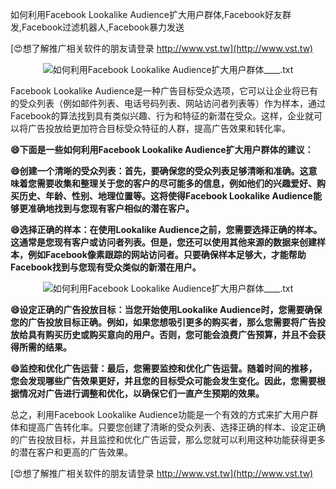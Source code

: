 如何利用Facebook Lookalike Audience扩大用户群体,Facebook好友群发,Facebook过滤机器人,Facebook暴力发送

[😍想了解推广相关软件的朋友请登录 http://www.vst.tw](http://www.vst.tw)

 <center><img src="https://vst.tw/MP4/tuiguang/png/8.png" alt="如何利用Facebook Lookalike Audience扩大用户群体____.txt"></center>

Facebook Lookalike Audience是一种广告目标受众选项，它可以让企业将已有的受众列表（例如邮件列表、电话号码列表、网站访问者列表等）作为样本，通过Facebook的算法找到具有类似兴趣、行为和特征的新潜在受众。这样，企业就可以将广告投放给更加符合目标受众特征的人群，提高广告效果和转化率。

**😄下面是一些如何利用Facebook Lookalike Audience扩大用户群体的建议：**

**😄创建一个清晰的受众列表：首先，要确保您的受众列表足够清晰和准确。这意味着您需要收集和整理关于您的客户的尽可能多的信息，例如他们的兴趣爱好、购买历史、年龄、性别、地理位置等。这将使得Facebook Lookalike Audience能够更准确地找到与您现有客户相似的潜在客户。**

**😄选择正确的样本：在使用Lookalike Audience之前，您需要选择正确的样本。这通常是您现有客户或访问者列表。但是，您还可以使用其他来源的数据来创建样本，例如Facebook像素跟踪的网站访问者。只要确保样本足够大，才能帮助Facebook找到与您现有受众类似的新潜在用户。**

 <center><img src="https://vst.tw/MP4/tuiguang/png/4.png" alt="如何利用Facebook Lookalike Audience扩大用户群体____.txt"></center>

**😄设定正确的广告投放目标：当您开始使用Lookalike Audience时，您需要确保您的广告投放目标正确。例如，如果您想吸引更多的购买者，那么您需要将广告投放给具有购买历史或购买意向的用户。否则，您可能会浪费广告预算，并且不会获得所需的结果。**

**😄监控和优化广告运营：最后，您需要监控和优化广告运营。随着时间的推移，您会发现哪些广告效果更好，并且您的目标受众可能会发生变化。因此，您需要根据情况对广告进行调整和优化，以确保它们一直产生预期的效果。**

总之，利用Facebook Lookalike Audience功能是一个有效的方式来扩大用户群体和提高广告转化率。只要您创建了清晰的受众列表、选择正确的样本、设定正确的广告投放目标，并且监控和优化广告运营，那么您就可以利用这种功能获得更多的潜在客户和更高的广告效果。

[😍想了解推广相关软件的朋友请登录 http://www.vst.tw](http://www.vst.tw)




